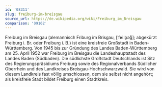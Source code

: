 ```yaml
---
id: '08311'
slug: freiburg-im-breisgau
source_url: https://de.wikipedia.org/wiki/Freiburg_im_Breisgau
comparison: '09162'
---
```


Freiburg im Breisgau (alemannisch Friburg im Brisgau, [ˈfʁiːb̥əɡ̊]; abgekürzt Freiburg i. Br. oder Freiburg i. B.) ist eine kreisfreie Großstadt in Baden-Württemberg. Von 1945 bis zur Gründung des Landes Baden-Württemberg am 25. April 1952 war Freiburg im Breisgau die Landeshauptstadt des Landes Baden (Südbaden). Die südlichste Großstadt Deutschlands ist Sitz des Regierungspräsidiums Freiburg sowie des Regionalverbands Südlicher Oberrhein und des Landkreises Breisgau-Hochschwarzwald. Sie wird von diesem Landkreis fast völlig umschlossen, dem sie selbst nicht angehört; als kreisfreie Stadt bildet Freiburg einen Stadtkreis.
